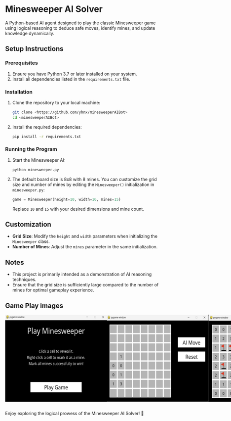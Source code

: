 # Minesweeper AI Solver

A Python-based AI agent designed to play the classic Minesweeper game using logical reasoning to deduce safe moves, identify mines, and update knowledge dynamically.

## Setup Instructions

### Prerequisites

1. Ensure you have Python 3.7 or later installed on your system.
2. Install all dependencies listed in the `requirements.txt` file.

### Installation

1. Clone the repository to your local machine:
   ```bash
   git clone <https://github.com/yhnx/minesweeperAIBot>
   cd <minesweeperAIBot>
   ```

2. Install the required dependencies:
   ```bash
   pip install -r requirements.txt
   ```

### Running the Program

1. Start the Minesweeper AI:
   ```bash
   python minesweeper.py
   ```

2. The default board size is 8x8 with 8 mines. You can customize the grid size and number of mines by editing the `Minesweeper()` initialization in `minesweeper.py`:
   ```python
   game = Minesweeper(height=10, width=10, mines=15)
   ```
   Replace `10` and `15` with your desired dimensions and mine count.

## Customization

- **Grid Size**: Modify the `height` and `width` parameters when initializing the `Minesweeper` class.
- **Number of Mines**: Adjust the `mines` parameter in the same initialization.

## Notes

- This project is primarily intended as a demonstration of AI reasoning techniques.
- Ensure that the grid size is sufficiently large compared to the number of mines for optimal gameplay experience.

## Game Play images

<div style="display: flex; justify-content: space-around;">
  <img src="https://github.com/yhnx/minesweeperAIBot/blob/main/img/start.png" alt="Image 1" width="330">
  <img src="https://github.com/yhnx/minesweeperAIBot/blob/main/img/play.png" alt="Image 2" width="330">
  <img src="https://github.com/yhnx/minesweeperAIBot/blob/main/img/won.png" alt="Image 3" width="330">
</div>

##
Enjoy exploring the logical prowess of the Minesweeper AI Solver! 🤖
